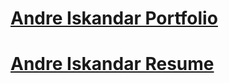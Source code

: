 # [Andre Iskandar Portfolio](http://www.andreiskandar.com)
# [Andre Iskandar Resume](http://www.andreiskandar.com/docs/Andre_Iskandar_Resume.pdf)
